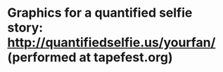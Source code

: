 # Graphics for a quantified selfie story: http://quantifiedselfie.us/yourfan/ (performed at tapefest.org)
